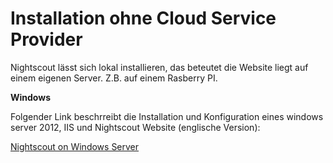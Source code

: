 # Installation ohne Cloud Service Provider

Nightscout lässt sich lokal installieren,  das beteutet die Website liegt auf einem eigenen Server. Z.B. auf einem Rasberry PI.

**Windows**

Folgender Link beschrreibt die Installation und Konfiguration eines windows server 2012, IIS und Nightscout Website (englische Version):


[Nightscout on Windows Server](https://github.com/jaylagorio/Nightscout-on-Windows-Server)
